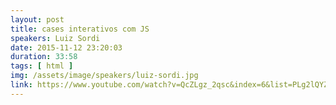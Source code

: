```yaml
---
layout: post
title: cases interativos com JS
speakers: Luiz Sordi
date: 2015-11-12 23:20:03
duration: 33:58
tags: [ html ]
img: /assets/image/speakers/luiz-sordi.jpg
link: https://www.youtube.com/watch?v=QcZLgz_2qsc&index=6&list=PLg2lQYZDBwOTA9e4ocR_bdr-PbUBb1mUh
---
```

